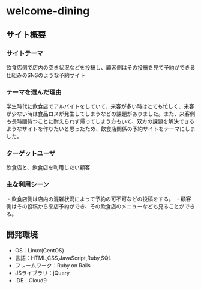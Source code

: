 # welcome-dining

## サイト概要
### サイトテーマ
飲食店側で店内の空き状況などを投稿し、顧客側はその投稿を見て予約ができる仕組みのSNSのような予約サイト

### テーマを選んだ理由
学生時代に飲食店でアルバイトをしていて、来客が多い時はとても忙しく、来客が少ない時は食品ロスが発生してしまうなどの課題がありました。また、来客側も長時間待つことに耐えられず帰ってしまう方もいて、双方の課題を解決できるようなサイトを作りたいと思ったため、飲食店関係の予約サイトをテーマにしました。

### ターゲットユーザ
飲食店と、飲食店を利用したい顧客

### 主な利用シーン
・飲食店側は店内の混雑状況によって予約の可不可などの投稿をする。
・顧客側はその投稿から来店予約ができ、その飲食店のメニューなども見ることができる。

## 開発環境
- OS：Linux(CentOS)
- 言語：HTML,CSS,JavaScript,Ruby,SQL
- フレームワーク：Ruby on Rails
- JSライブラリ：jQuery
- IDE：Cloud9

